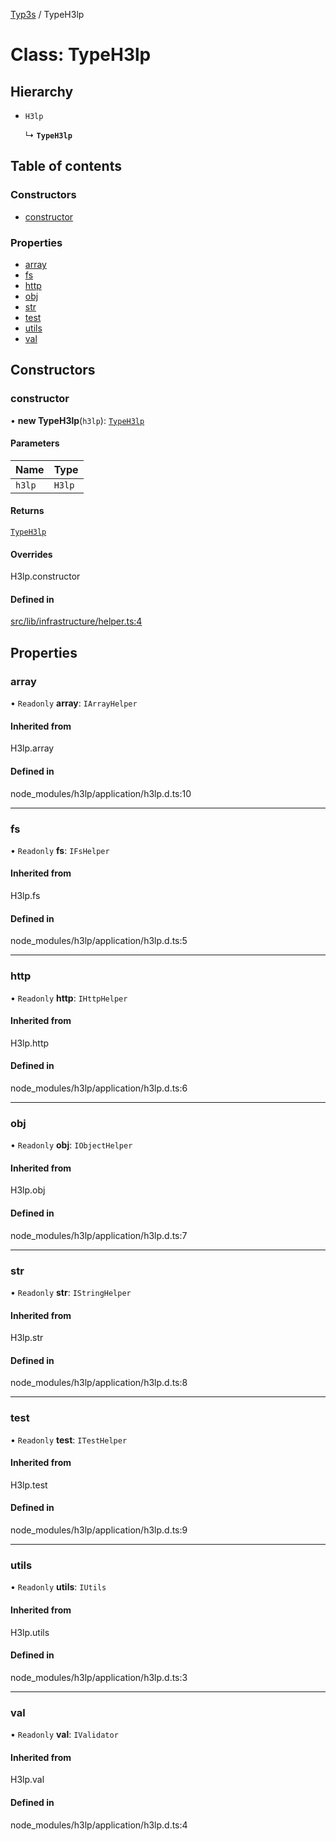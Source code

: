 [Typ3s](../README.md) / TypeH3lp

# Class: TypeH3lp

## Hierarchy

- `H3lp`

  ↳ **`TypeH3lp`**

## Table of contents

### Constructors

- [constructor](TypeH3lp.md#constructor)

### Properties

- [array](TypeH3lp.md#array)
- [fs](TypeH3lp.md#fs)
- [http](TypeH3lp.md#http)
- [obj](TypeH3lp.md#obj)
- [str](TypeH3lp.md#str)
- [test](TypeH3lp.md#test)
- [utils](TypeH3lp.md#utils)
- [val](TypeH3lp.md#val)

## Constructors

### constructor

• **new TypeH3lp**(`h3lp`): [`TypeH3lp`](TypeH3lp.md)

#### Parameters

| Name | Type |
| :------ | :------ |
| `h3lp` | `H3lp` |

#### Returns

[`TypeH3lp`](TypeH3lp.md)

#### Overrides

H3lp.constructor

#### Defined in

[src/lib/infrastructure/helper.ts:4](https://github.com/data7expressions/typ3s/blob/0755677/src/lib/infrastructure/helper.ts#L4)

## Properties

### array

• `Readonly` **array**: `IArrayHelper`

#### Inherited from

H3lp.array

#### Defined in

node_modules/h3lp/application/h3lp.d.ts:10

___

### fs

• `Readonly` **fs**: `IFsHelper`

#### Inherited from

H3lp.fs

#### Defined in

node_modules/h3lp/application/h3lp.d.ts:5

___

### http

• `Readonly` **http**: `IHttpHelper`

#### Inherited from

H3lp.http

#### Defined in

node_modules/h3lp/application/h3lp.d.ts:6

___

### obj

• `Readonly` **obj**: `IObjectHelper`

#### Inherited from

H3lp.obj

#### Defined in

node_modules/h3lp/application/h3lp.d.ts:7

___

### str

• `Readonly` **str**: `IStringHelper`

#### Inherited from

H3lp.str

#### Defined in

node_modules/h3lp/application/h3lp.d.ts:8

___

### test

• `Readonly` **test**: `ITestHelper`

#### Inherited from

H3lp.test

#### Defined in

node_modules/h3lp/application/h3lp.d.ts:9

___

### utils

• `Readonly` **utils**: `IUtils`

#### Inherited from

H3lp.utils

#### Defined in

node_modules/h3lp/application/h3lp.d.ts:3

___

### val

• `Readonly` **val**: `IValidator`

#### Inherited from

H3lp.val

#### Defined in

node_modules/h3lp/application/h3lp.d.ts:4
